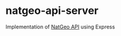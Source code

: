 # natgeo-api-server
Implementation of [NatGeo API](https://github.com/MOctavio/Nat-Geo-Photo-of-the-Day-API) using Express
